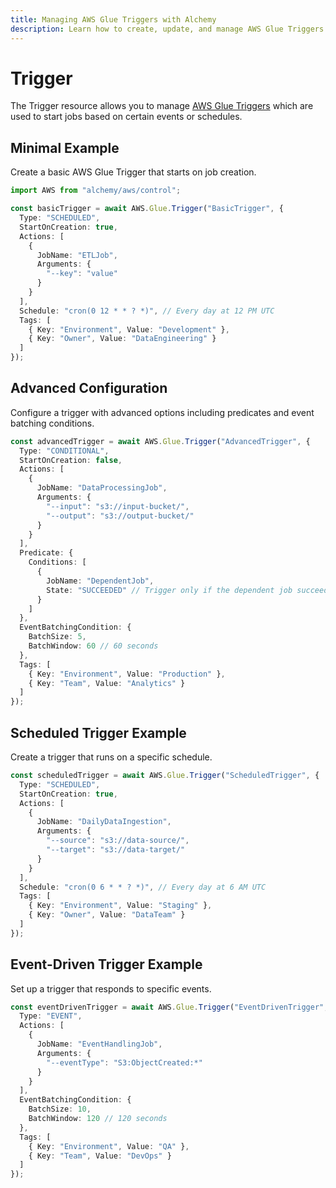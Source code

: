 ```yaml
---
title: Managing AWS Glue Triggers with Alchemy
description: Learn how to create, update, and manage AWS Glue Triggers using Alchemy Cloud Control.
---
```


# Trigger

The Trigger resource allows you to manage [AWS Glue Triggers](https://docs.aws.amazon.com/glue/latest/userguide/) which are used to start jobs based on certain events or schedules.

## Minimal Example

Create a basic AWS Glue Trigger that starts on job creation.

```ts
import AWS from "alchemy/aws/control";

const basicTrigger = await AWS.Glue.Trigger("BasicTrigger", {
  Type: "SCHEDULED",
  StartOnCreation: true,
  Actions: [
    {
      JobName: "ETLJob",
      Arguments: {
        "--key": "value"
      }
    }
  ],
  Schedule: "cron(0 12 * * ? *)", // Every day at 12 PM UTC
  Tags: [
    { Key: "Environment", Value: "Development" },
    { Key: "Owner", Value: "DataEngineering" }
  ]
});
```

## Advanced Configuration

Configure a trigger with advanced options including predicates and event batching conditions.

```ts
const advancedTrigger = await AWS.Glue.Trigger("AdvancedTrigger", {
  Type: "CONDITIONAL",
  StartOnCreation: false,
  Actions: [
    {
      JobName: "DataProcessingJob",
      Arguments: {
        "--input": "s3://input-bucket/",
        "--output": "s3://output-bucket/"
      }
    }
  ],
  Predicate: {
    Conditions: [
      {
        JobName: "DependentJob",
        State: "SUCCEEDED" // Trigger only if the dependent job succeeded
      }
    ]
  },
  EventBatchingCondition: {
    BatchSize: 5,
    BatchWindow: 60 // 60 seconds
  },
  Tags: [
    { Key: "Environment", Value: "Production" },
    { Key: "Team", Value: "Analytics" }
  ]
});
```

## Scheduled Trigger Example

Create a trigger that runs on a specific schedule.

```ts
const scheduledTrigger = await AWS.Glue.Trigger("ScheduledTrigger", {
  Type: "SCHEDULED",
  StartOnCreation: true,
  Actions: [
    {
      JobName: "DailyDataIngestion",
      Arguments: {
        "--source": "s3://data-source/",
        "--target": "s3://data-target/"
      }
    }
  ],
  Schedule: "cron(0 6 * * ? *)", // Every day at 6 AM UTC
  Tags: [
    { Key: "Environment", Value: "Staging" },
    { Key: "Owner", Value: "DataTeam" }
  ]
});
```

## Event-Driven Trigger Example

Set up a trigger that responds to specific events.

```ts
const eventDrivenTrigger = await AWS.Glue.Trigger("EventDrivenTrigger", {
  Type: "EVENT",
  Actions: [
    {
      JobName: "EventHandlingJob",
      Arguments: {
        "--eventType": "S3:ObjectCreated:*"
      }
    }
  ],
  EventBatchingCondition: {
    BatchSize: 10,
    BatchWindow: 120 // 120 seconds
  },
  Tags: [
    { Key: "Environment", Value: "QA" },
    { Key: "Team", Value: "DevOps" }
  ]
});
```